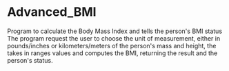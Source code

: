 # Advanced_BMI
Program to calculate the Body Mass Index and tells the person's BMI status
The program request the user to choose the unit of measurement, either in pounds/inches or
kilometers/meters of the person's mass and height, the takes in ranges values and computes the BMI,
returning the result and the person's status.

